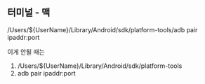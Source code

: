 ## 터미널 - 맥
/Users/${UserName}/Library/Android/sdk/platform-tools/adb pair ipaddr:port

이게 안될 때는
1. /Users/${UserName}/Library/Android/sdk/platform-tools
2. adb pair ipaddr:port
